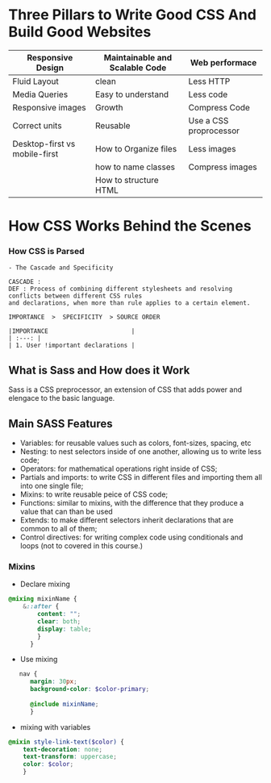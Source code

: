 # Three Pillars to Write Good CSS And Build Good Websites


|Responsive Design|Maintainable and Scalable Code|Web performace|
|---|---|---|
|Fluid Layout|clean|Less HTTP|
|Media Queries|Easy to understand|Less code|
|Responsive images|Growth|Compress Code|
|Correct units|Reusable|Use a CSS proprocessor|
|Desktop-first vs mobile-first|How to Organize files|Less images|
|   |how to name classes|Compress images|
|   |How to structure HTML|


# How CSS Works Behind the Scenes
  ### How CSS is Parsed 
    - The Cascade and Specificity
    
    CASCADE : 
    DEF : Process of combining different stylesheets and resolving conflicts between different CSS rules
    and declarations, when more than rule applies to a certain element.
    
    IMPORTANCE  >  SPECIFICITY  > SOURCE ORDER
    
    |IMPORTANCE                       |
    | :---: |
    | 1. User !important declarations |
    
    
## What is Sass and How does it Work

Sass is a CSS preprocessor, an extension of CSS that adds power and elengace to the basic language.

## Main SASS Features

- Variables: for reusable values such as colors, font-sizes, spacing, etc
- Nesting: to nest selectors inside of one another, allowing us to write less code;
- Operators: for mathematical operations right inside of CSS;
- Partials and imports: to write CSS in different files and importing them all into one single file;
- Mixins: to write reusable peice of CSS code;
- Functions: similar to mixins, with the difference that they produce a value that can than be used
- Extends: to make different selectors inherit declarations that are common to all of them;
- Control directives: for writing complex code using conditionals and loops (not to covered in this course.)

### Mixins

- Declare mixing

```scss
@mixing mixinName {
    &::after {
        content: "";
        clear: both;
        display: table;
        }
      }
```

- Use mixing

```scss
   nav {
      margin: 30px;
      background-color: $color-primary;
      
      @include mixinName;
      }
```

- mixing with variables

```scss
@mixin style-link-text($color) {
    text-decoration: none;
    text-transform: uppercase;
    color: $color;
    }
```

        
